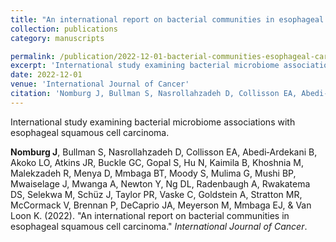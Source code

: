 ```yaml
---
title: "An international report on bacterial communities in esophageal squamous cell carcinoma"
collection: publications
category: manuscripts

permalink: /publication/2022-12-01-bacterial-communities-esophageal-carcinoma
excerpt: 'International study examining bacterial microbiome associations with esophageal squamous cell carcinoma.'
date: 2022-12-01
venue: 'International Journal of Cancer'
citation: 'Nomburg J, Bullman S, Nasrollahzadeh D, Collisson EA, Abedi‐Ardekani B, Akoko LO, Atkins JR, Buckle GC, Gopal S, Hu N, Kaimila B, Khoshnia M, Malekzadeh R, Menya D, Mmbaga BT, Moody S, Mulima G, Mushi BP, Mwaiselage J, Mwanga A, Newton Y, Ng DL, Radenbaugh A, Rwakatema DS, Selekwa M, Schüz J, Taylor PR, Vaske C, Goldstein A, Stratton MR, McCormack V, Brennan P, DeCaprio JA, Meyerson M, Mmbaga EJ, &amp; Van Loon K. (2022). &quot;An international report on bacterial communities in esophageal squamous cell carcinoma.&quot; <i>International Journal of Cancer</i>.'
---
```


International study examining bacterial microbiome associations with esophageal squamous cell carcinoma.


**Nomburg J**, Bullman S, Nasrollahzadeh D, Collisson EA, Abedi‐Ardekani B, Akoko LO, Atkins JR, Buckle GC, Gopal S, Hu N, Kaimila B, Khoshnia M, Malekzadeh R, Menya D, Mmbaga BT, Moody S, Mulima G, Mushi BP, Mwaiselage J, Mwanga A, Newton Y, Ng DL, Radenbaugh A, Rwakatema DS, Selekwa M, Schüz J, Taylor PR, Vaske C, Goldstein A, Stratton MR, McCormack V, Brennan P, DeCaprio JA, Meyerson M, Mmbaga EJ, &amp; Van Loon K. (2022). &quot;An international report on bacterial communities in esophageal squamous cell carcinoma.&quot; <i>International Journal of Cancer</i>.